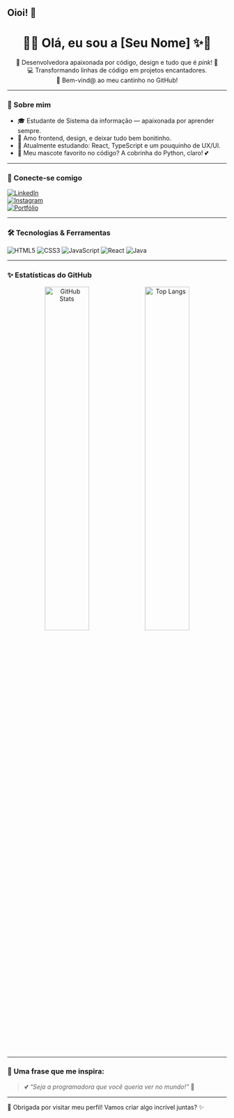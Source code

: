 ## Oioi! 👋
<h1 align="center">🌷✨ Olá, eu sou a <strong>[Seu Nome]</strong> ✨🌷</h1>

<p align="center">
🐍 Desenvolvedora apaixonada por código, design e tudo que é <em>pink</em>! 🌸<br>
💻 Transformando linhas de código em projetos encantadores.<br>
🎀 Bem-vind@ ao meu cantinho no GitHub!
</p>

---

### 🌼 Sobre mim
- 🎓 Estudante de Sistema da informação — apaixonada por aprender sempre.
- 💖 Amo frontend, design, e deixar tudo bem bonitinho.
- 🌱 Atualmente estudando: React, TypeScript e um pouquinho de UX/UI.
- 🐍 Meu mascote favorito no código? A cobrinha do Python, claro! 💕

---

### 💫 Conecte-se comigo
[![LinkedIn](https://img.shields.io/badge/LinkedIn-rosa?style=for-the-badge&logo=linkedin&logoColor=white&color=ff69b4)](https://www.linkedin.com/in/seulinkedin)  
[![Instagram](https://img.shields.io/badge/Instagram-rosa?style=for-the-badge&logo=instagram&logoColor=white&color=ff69b4)](https://www.instagram.com/seuinstagram)  
[![Portfólio](https://img.shields.io/badge/Portfólio-rosa?style=for-the-badge&logo=github&logoColor=white&color=ff69b4)](https://seuportfolio.com)

---

### 🛠️ Tecnologias & Ferramentas
![HTML5](https://img.shields.io/badge/html5-ff69b4?style=for-the-badge&logo=html5&logoColor=white)
![CSS3](https://img.shields.io/badge/css3-ff69b4?style=for-the-badge&logo=css3&logoColor=white)
![JavaScript](https://img.shields.io/badge/javascript-ff69b4?style=for-the-badge&logo=javascript&logoColor=white)
![React](https://img.shields.io/badge/react-ff69b4?style=for-the-badge&logo=react&logoColor=white)
![Java](https://img.shields.io/badge/python-ff69b4?style=for-the-badge&logo=python&logoColor=white)

---

### ✨ Estatísticas do GitHub

<p align="center">
<img src="https://github-readme-stats.vercel.app/api?username=SEUUSUARIO&show_icons=true&theme=tokyonight&icon_color=ff69b4&title_color=ff69b4&text_color=ffffff&bg_color=0d1117" alt="GitHub Stats" width="45%" />
<img src="https://github-readme-stats.vercel.app/api/top-langs/?username=SEUUSUARIO&layout=compact&theme=tokyonight&title_color=ff69b4&text_color=ffffff&bg_color=0d1117" alt="Top Langs" width="45%" />
</p>

---

### 🌸 Uma frase que me inspira:
> 💕 *“Seja a programadora que você queria ver no mundo!”* 🌷

---

🌟 Obrigada por visitar meu perfil! Vamos criar algo incrível juntas? ✨

<!--
**NatNunepon/NatNunepon** is a ✨ _special_ ✨ repository because its `README.md` (this file) appears on your GitHub profile.

Here are some ideas to get you started:

- 🔭 I’m currently working on ...
- 🌱 I’m currently learning ...
- 👯 I’m looking to collaborate on ...
- 🤔 I’m looking for help with ...
- 💬 Ask me about ...
- 📫 How to reach me: ...
- 😄 Pronouns: ...
- ⚡ Fun fact: ...
-->
<!-- 

-->